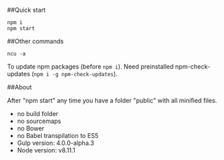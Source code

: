 ##Quick start

    npm i
    npm start
    
##Other commands

    ncu -a
    
To update npm packages (before ` npm i `). Need preinstalled npm-check-updates (` npm i -g npm-check-updates `).
    
##About

After "npm start" any time you have a folder "public" with all minified files.
* no build folder
* no sourcemaps
* no Bower
* no Babel transpilation to ES5
* Gulp version: 4.0.0-alpha.3
* Node version: v8.11.1


